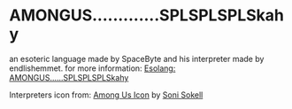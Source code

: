 # AMONGUS.............SPLSPLSPLSkahy
an esoteric language made by SpaceByte and his interpreter made by endlishemmet.
for more information: [Esolang: AMONGUS......SPLSPLSPLSkahy](https://esolangs.org/wiki/AMONGUSISABIGSUSSYBAKAHAHAHAHAHATHISLANGUAGEISREALLYCOOLPLEASEUSEITMYLIFEDEPENDSONITORELSEPLSPLSPLSPLSPLSPLSPLSkahyghdfhm#Language_description)

Interpreters icon from:  [Among Us Icon](https://iconscout.com/icons/among-us) by [Soni Sokell](https://iconscout.com/contributors/sonisokell)
